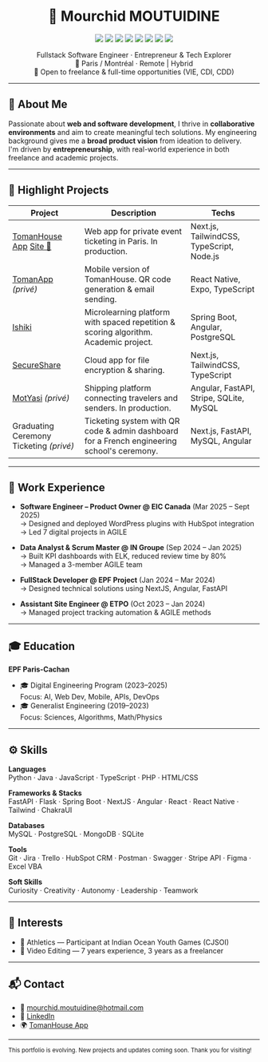 <h1 align="center">💼 Mourchid MOUTUIDINE</h1>

<p align="center">
  <img src="https://img.shields.io/badge/Next.js-000000?style=flat&logo=next.js&logoColor=white" />
  <img src="https://img.shields.io/badge/FastAPI-009688?style=flat&logo=fastapi&logoColor=white" />
  <img src="https://img.shields.io/badge/Flask-000000?style=flat&logo=flask&logoColor=white" />
  <img src="https://img.shields.io/badge/Express.js-404D59?style=flat&logo=express&logoColor=white" />
  <img src="https://img.shields.io/badge/Angular-DD0031?style=flat&logo=angular&logoColor=white" />
  <img src="https://img.shields.io/badge/React-61DAFB?style=flat&logo=react&logoColor=black" />
  <img src="https://img.shields.io/badge/React Native-61DAFB?style=flat&logo=react&logoColor=black" />
  <img src="https://img.shields.io/badge/Spring Boot-6DB33F?style=flat&logo=spring-boot&logoColor=white" />
</p>


<p align="center">
  Fullstack Software Engineer · Entrepreneur & Tech Explorer  
  <br />📍 Paris / Montréal · Remote | Hybrid  
  <br />📆 Open to freelance & full-time opportunities (VIE, CDI, CDD)
</p>

---

## 👤 About Me

Passionate about **web and software development**, I thrive in **collaborative environments** and aim to create meaningful tech solutions. My engineering background gives me a **broad product vision** from ideation to delivery.  
I'm driven by **entrepreneurship**, with real-world experience in both freelance and academic projects.

---

## 🚀 Highlight Projects

| Project                                      | Description                                                                                           | Techs                                                               |
|---------------------------------------------|-------------------------------------------------------------------------------------------------------|----------------------------------------------------------------------|
| [TomanHouse App](https://github.com/michi-mourchid/tomanhouse-app) [Site 🧷](https://tomanhouse.app/)   | Web app for private event ticketing in Paris. In production.                                          | Next.js, TailwindCSS, TypeScript, Node.js                          |
| [TomanApp](https://github.com/michi-mourchid/tomanapp) _(privé)_ | Mobile version of TomanHouse. QR code generation & email sending.                                     | React Native, Expo, TypeScript                                      |
| [Ishiki](https://github.com/michi-mourchid/app-ishiki) | Microlearning platform with spaced repetition & scoring algorithm. Academic project.                  | Spring Boot, Angular, PostgreSQL                                    |
| [SecureShare](https://github.com/N0sti/SecureShare-Shadcn) | Cloud app for file encryption & sharing.                                                              | Next.js, TailwindCSS, TypeScript                                    |
| [MotYasi](https://motyasi.com/fr/) _(privé)_ | Shipping platform connecting travelers and senders. In production.                                     | Angular, FastAPI, Stripe, SQLite, MySQL                             |
| Graduating Ceremony Ticketing _(privé)_     | Ticketing system with QR code & admin dashboard for a French engineering school's ceremony.           | Next.js, FastAPI, MySQL, Angular                                    |

---

## 💼 Work Experience

- **Software Engineer – Product Owner @ EIC Canada** (Mar 2025 – Sept 2025)  
  → Designed and deployed WordPress plugins with HubSpot integration  
  → Led 7 digital projects in AGILE

- **Data Analyst & Scrum Master @ IN Groupe** (Sep 2024 – Jan 2025)  
  → Built KPI dashboards with ELK, reduced review time by 80%  
  → Managed a 3-member AGILE team

- **FullStack Developer @ EPF Project** (Jan 2024 – Mar 2024)  
  → Designed technical solutions using NextJS, Angular, FastAPI

- **Assistant Site Engineer @ ETPO** (Oct 2023 – Jan 2024)  
  → Managed project tracking automation & AGILE methods

---

## 🎓 Education

**EPF Paris-Cachan**  
- 🎓 Digital Engineering Program (2023–2025)  
  Focus: AI, Web Dev, Mobile, APIs, DevOps  
- 🎓 Generalist Engineering (2019–2023)  
  Focus: Sciences, Algorithms, Math/Physics

---

## ⚙️ Skills

**Languages**  
Python · Java · JavaScript · TypeScript · PHP · HTML/CSS

**Frameworks & Stacks**  
FastAPI · Flask · Spring Boot · NextJS · Angular · React · React Native · Tailwind · ChakraUI

**Databases**  
MySQL · PostgreSQL · MongoDB · SQLite

**Tools**  
Git · Jira · Trello · HubSpot CRM · Postman · Swagger · Stripe API · Figma · Excel VBA

**Soft Skills**  
Curiosity · Creativity · Autonomy · Leadership · Teamwork

---

## 🎯 Interests

- 🏃 Athletics — Participant at Indian Ocean Youth Games (CJSOI)  
- 🎥 Video Editing — 7 years experience, 3 years as a freelancer  

---

## 📬 Contact

- 📧 mourchid.moutuidine@hotmail.com  
- 🔗 [LinkedIn](https://www.linkedin.com/in/mourchid-moutuidine-96064318a)  
- 🌍 [TomanHouse App](https://tomanhouse.app/)

---

<sub>This portfolio is evolving. New projects and updates coming soon. Thank you for visiting!</sub>
